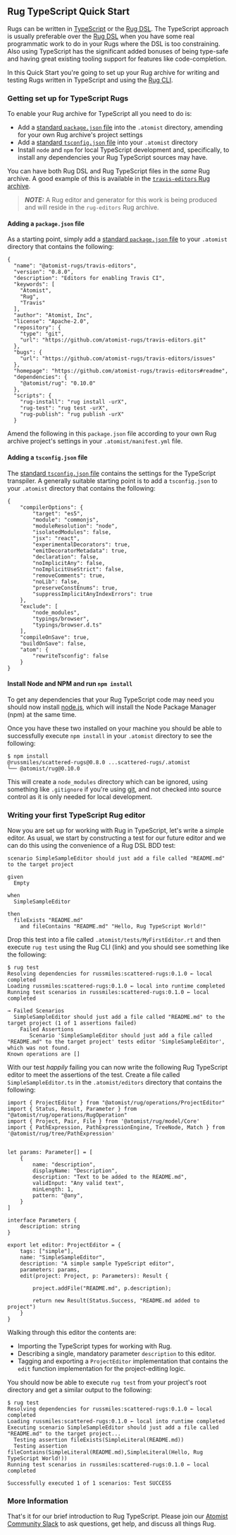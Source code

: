 ## Rug TypeScript Quick Start

Rugs can be written in [TypeScript](https://www.typescriptlang.org/) or the [Rug DSL](../refence-docs/rug/index.md). The TypeScript approach is usually preferable over the [Rug DSL](../refence-docs/rug/index.md) when you have some real programmatic work to do in your Rugs where the DSL is too constraining. Also using TypeScript has the significant added bonuses of being type-safe and having great existing tooling support for features like code-completion.

In this Quick Start you're going to set up your Rug archive for writing and testing Rugs written in TypeScript and using the [Rug CLI](rug-cli.md).

### Getting set up for TypeScript Rugs

To enable your Rug archive for TypeScript all you need to do is:

-   Add a [standard `package.json` file](https://docs.npmjs.com/files/package.json) into the `.atomist` directory, amending for your own Rug archive's project settings
-   Add a [standard `tsconfig.json` file](https://www.typescriptlang.org/docs/handbook/tsconfig-json.html) into your `.atomist` directory
-   Install `node` and `npm` for local TypeScript development and, specifically, to install any dependencies your Rug TypeScript sources may have.

You can have both Rug DSL and Rug TypeScript files in the *same* Rug archive. A good example of this is available in the [`travis-editors` Rug archive](https://github.com/atomist-rugs/travis-editors).

> ***NOTE:*** A Rug editor and generator for this work is being produced and will reside in the `rug-editors` Rug archive.

#### Adding a `package.json` file

As a starting point, simply add a [standard `package.json` file](https://docs.npmjs.com/files/package.json) to your `.atomist` directory that contains the following:

```
{
  "name": "@atomist-rugs/travis-editors",
  "version": "0.8.0",
  "description": "Editors for enabling Travis CI",
  "keywords": [
    "Atomist",
    "Rug",
    "Travis"
  ],
  "author": "Atomist, Inc",
  "license": "Apache-2.0",
  "repository": {
    "type": "git",
    "url": "https://github.com/atomist-rugs/travis-editors.git"
  },
  "bugs": {
    "url": "https://github.com/atomist-rugs/travis-editors/issues"
  },
  "homepage": "https://github.com/atomist-rugs/travis-editors#readme",
  "dependencies": {
    "@atomist/rug": "0.10.0"
  },
  "scripts": {
    "rug-install": "rug install -urX",
    "rug-test": "rug test -urX",
    "rug-publish": "rug publish -urX"
  }

```

Amend the following in this `package.json` file according to your own Rug archive project's settings in your `.atomist/manifest.yml` file.

#### Adding a `tsconfig.json` file

The [standard `tsconfig.json` file](https://www.typescriptlang.org/docs/handbook/tsconfig-json.html) contains the settings for the TypeScript transpiler. A generally suitable starting point is to add a `tsconfig.json` to your `.atomist` directory that contains the following:

```
{
    "compilerOptions": {
        "target": "es5",
        "module": "commonjs",
        "moduleResolution": "node",
        "isolatedModules": false,
        "jsx": "react",
        "experimentalDecorators": true,
        "emitDecoratorMetadata": true,
        "declaration": false,
        "noImplicitAny": false,
        "noImplicitUseStrict": false,
        "removeComments": true,
        "noLib": false,
        "preserveConstEnums": true,
        "suppressImplicitAnyIndexErrors": true
    },
    "exclude": [
        "node_modules",
        "typings/browser",
        "typings/browser.d.ts"
    ],
    "compileOnSave": true,
    "buildOnSave": false,
    "atom": {
        "rewriteTsconfig": false
    }
}
```

#### Install Node and NPM and run `npm install`

To get any dependencies that your Rug TypeScript code may need you should now install [node.js](https://nodejs.org/), which will install the Node Package Manager (npm) at the same time.

Once you have these two installed on your machine you should be able to successfully execute `npm install` in your `.atomist` directory to see the following:

```
$ npm install
@russmiles/scattered-rugs@0.8.0 ...scattered-rugs/.atomist
└── @atomist/rug@0.10.0
```

This will create a `node_modules` directory which can be ignored, using something like `.gitignore` if you're using [git](https://git-scm.com/), and not checked into source control as it is only needed for local development.

### Writing your first TypeScript Rug editor

Now you are set up for working with Rug in TypeScript, let's write a simple editor. As usual, we start by constructing a test for our future editor and we can do this using the convenience of a Rug DSL BDD test:

```
scenario SimpleSampleEditor should just add a file called "README.md" to the target project

given
  Empty

when
  SimpleSampleEditor

then
  fileExists "README.md"
    and fileContains "README.md" "Hello, Rug TypeScript World!"
```

Drop this test into a file called `.atomist/tests/MyFirstEditor.rt` and then execute `rug test` using the Rug CLI (link) and you should see something like the following:

```
$ rug test
Resolving dependencies for russmiles:scattered-rugs:0.1.0 ← local completed
Loading russmiles:scattered-rugs:0.1.0 ← local into runtime completed
Running test scenarios in russmiles:scattered-rugs:0.1.0 ← local completed

→ Failed Scenarios
  SimpleSampleEditor should just add a file called "README.md" to the target project (1 of 1 assertions failed)
    Failed Assertions
       Scenario 'SimpleSampleEditor should just add a file called "README.md" to the target project' tests editor 'SimpleSampleEditor', which was not found.
Known operations are []
```

With our test *happily* failing you can now write the following Rug TypeScript editor to meet the assertions of the test. Create a file called `SimpleSampleEditor.ts` in the `.atomist/editors` directory that contains the following:

```
import { ProjectEditor } from "@atomist/rug/operations/ProjectEditor"
import { Status, Result, Parameter } from "@atomist/rug/operations/RugOperation"
import { Project, Pair, File } from '@atomist/rug/model/Core'
import { PathExpression, PathExpressionEngine, TreeNode, Match } from '@atomist/rug/tree/PathExpression'


let params: Parameter[] = [
    {
        name: "description",
        displayName: "Description",
        description: "Text to be added to the README.md",
        validInput: "Any valid text",
        minLength: 1,
        pattern: "@any",
    }
]

interface Parameters {
    description: string
}

export let editor: ProjectEditor = {
    tags: ["simple"],
    name: "SimpleSampleEditor",
    description: "A simple sample TypeScript editor",
    parameters: params,
    edit(project: Project, p: Parameters): Result {

        project.addFile("README.md", p.description);

        return new Result(Status.Success, "README.md added to project")
    }
}
```

Walking through this editor the contents are:

-   Importing the TypeScript types for working with Rug.
-   Describing a single, mandatory parameter `description` to this editor.
-   Tagging and exporting a `ProjectEditor` implementation that contains the `edit` function implementation for the project-editing logic.

You should now be able to execute `rug test` from your project's root directory and get a similar output to the following:

```
$ rug test
Resolving dependencies for russmiles:scattered-rugs:0.1.0 ← local completed
Loading russmiles:scattered-rugs:0.1.0 ← local into runtime completed
Executing scenario SimpleSampleEditor should just add a file called "README.md" to the target project...      
  Testing assertion fileExists(SimpleLiteral(README.md))                                                      
  Testing assertion fileContains(SimpleLiteral(README.md),SimpleLiteral(Hello, Rug TypeScript World!))        
Running test scenarios in russmiles:scattered-rugs:0.1.0 ← local completed

Successfully executed 1 of 1 scenarios: Test SUCCESS
```

### More Information

That's it for our brief introduction to Rug
TypeScript.  Please join our [Atomist Community Slack][slack] to ask
questions, get help, and discuss all things Rug.

[slack]: https://join.atomist.com/
